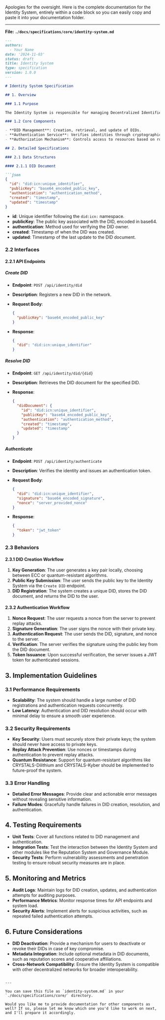Apologies for the oversight. Here is the complete documentation for the Identity System, entirely within a code block so you can easily copy and paste it into your documentation folder.

---

**File: `./docs/specifications/core/identity-system.md`**

```markdown
---
authors:
  - Your Name
date: '2024-11-03'
status: draft
title: Identity System
type: specification
version: 1.0.0
---

# Identity System Specification

## 1. Overview

### 1.1 Purpose

The Identity System is responsible for managing Decentralized Identifiers (DIDs) within the Inter-Cooperative Network (ICN). It ensures secure authentication and authorization for users, cooperatives, and nodes by leveraging cryptographic key pairs. The system supports both Elliptic Curve Cryptography (ECC) and quantum-resistant algorithms to future-proof security.

### 1.2 Core Components

- **DID Management**: Creation, retrieval, and update of DIDs.
- **Authentication Service**: Verifies identities through cryptographic signatures.
- **Authorization Mechanism**: Controls access to resources based on roles and permissions.

## 2. Detailed Specifications

### 2.1 Data Structures

#### 2.1.1 DID Document

```json
{
  "id": "did:icn:unique_identifier",
  "publicKey": "base64_encoded_public_key",
  "authentication": "authentication_method",
  "created": "timestamp",
  "updated": "timestamp"
}
```

- **id**: Unique identifier following the `did:icn:` namespace.
- **publicKey**: The public key associated with the DID, encoded in base64.
- **authentication**: Method used for verifying the DID owner.
- **created**: Timestamp of when the DID was created.
- **updated**: Timestamp of the last update to the DID document.

### 2.2 Interfaces

#### 2.2.1 API Endpoints

##### Create DID

- **Endpoint**: `POST /api/identity/did`
- **Description**: Registers a new DID in the network.
- **Request Body**:

  ```json
  {
    "publicKey": "base64_encoded_public_key"
  }
  ```

- **Response**:

  ```json
  {
    "did": "did:icn:unique_identifier"
  }
  ```

##### Resolve DID

- **Endpoint**: `GET /api/identity/did/{did}`
- **Description**: Retrieves the DID document for the specified DID.
- **Response**:

  ```json
  {
    "didDocument": {
      "id": "did:icn:unique_identifier",
      "publicKey": "base64_encoded_public_key",
      "authentication": "authentication_method",
      "created": "timestamp",
      "updated": "timestamp"
    }
  }
  ```

##### Authenticate

- **Endpoint**: `POST /api/identity/authenticate`
- **Description**: Verifies the identity and issues an authentication token.
- **Request Body**:

  ```json
  {
    "did": "did:icn:unique_identifier",
    "signature": "base64_encoded_signature",
    "nonce": "server_provided_nonce"
  }
  ```

- **Response**:

  ```json
  {
    "token": "jwt_token"
  }
  ```

### 2.3 Behaviors

#### 2.3.1 DID Creation Workflow

1. **Key Generation**: The user generates a key pair locally, choosing between ECC or quantum-resistant algorithms.
2. **Public Key Submission**: The user sends the public key to the Identity System via the `Create DID` endpoint.
3. **DID Registration**: The system creates a unique DID, stores the DID document, and returns the DID to the user.

#### 2.3.2 Authentication Workflow

1. **Nonce Request**: The user requests a nonce from the server to prevent replay attacks.
2. **Signature Generation**: The user signs the nonce with their private key.
3. **Authentication Request**: The user sends the DID, signature, and nonce to the server.
4. **Verification**: The server verifies the signature using the public key from the DID document.
5. **Token Issuance**: Upon successful verification, the server issues a JWT token for authenticated sessions.

## 3. Implementation Guidelines

### 3.1 Performance Requirements

- **Scalability**: The system should handle a large number of DID registrations and authentication requests concurrently.
- **Low Latency**: Authentication and DID resolution should occur with minimal delay to ensure a smooth user experience.

### 3.2 Security Requirements

- **Key Security**: Users must securely store their private keys; the system should never have access to private keys.
- **Replay Attack Prevention**: Use nonces or timestamps during authentication to prevent replay attacks.
- **Quantum Resistance**: Support for quantum-resistant algorithms like CRYSTALS-Dilithium and CRYSTALS-Kyber should be implemented to future-proof the system.

### 3.3 Error Handling

- **Detailed Error Messages**: Provide clear and actionable error messages without revealing sensitive information.
- **Failure Modes**: Gracefully handle failures in DID creation, resolution, and authentication.

## 4. Testing Requirements

- **Unit Tests**: Cover all functions related to DID management and authentication.
- **Integration Tests**: Test the interaction between the Identity System and other modules like the Reputation System and Governance Module.
- **Security Tests**: Perform vulnerability assessments and penetration testing to ensure robust security measures are in place.

## 5. Monitoring and Metrics

- **Audit Logs**: Maintain logs for DID creation, updates, and authentication attempts for auditing purposes.
- **Performance Metrics**: Monitor response times for API endpoints and system load.
- **Security Alerts**: Implement alerts for suspicious activities, such as repeated failed authentication attempts.

## 6. Future Considerations

- **DID Deactivation**: Provide a mechanism for users to deactivate or revoke their DIDs in case of key compromise.
- **Metadata Integration**: Include optional metadata in DID documents, such as reputation scores and cooperative affiliations.
- **Cross-Network Compatibility**: Ensure the Identity System is compatible with other decentralized networks for broader interoperability.
```

---

You can save this file as `identity-system.md` in your `./docs/specifications/core/` directory.

Would you like me to provide documentation for other components as well? If so, please let me know which one you'd like to work on next, and I'll prepare it accordingly.